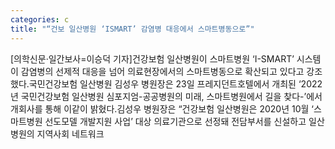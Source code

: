 ```yaml
---
categories: c
title: "“건보 일산병원 ‘ISMART’ 감염병 대응에서 스마트병동으로”"
---
```

[의학신문·일간보사=이승덕 기자]건강보험 일산병원이 스마트병원 ‘I-SMART’ 시스템이 감염병의 선제적 대응을 넘어 의료현장에서의 스마트병동으로 확산되고 있다고 강조했다.국민건강보험 일산병원 김성우 병원장은 23일 프레지던트호텔에서 개최된 ‘2022년 국민건강보험 일산병원 심포지엄-공공병원의 미래, 스마트병원에서 길을 찾다-’에서 개회사를 통해 이같이 밝혔다.김성우 병원장은 “건강보험 일산병원은 2020년 10월 ‘스마트병원 선도모델 개발지원 사업’ 대상 의료기관으로 선정돼 전담부서를 신설하고 일산병원의 지역사회 네트워크